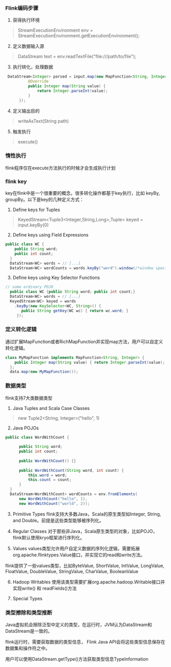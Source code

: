 ### Flink编码步骤
1. 获得执行环境
> StreamExecutionEnvironment env = StreamExecutionEnvironment.getExecutionEnvironment();
2. 定义数据输入源
> DataStream<String> text = env.readTextFile("file:///path/to/file");
3. 执行转化，处理数据
```java
 DataStream<Integer> parsed = input.map(new MapFunction<String, Integer>() {
          @Override
          public Integer map(String value) {
              return Integer.parseInt(value);
          }
      });
```
4. 定义输出目的
> writeAsText(String path)
5. 触发执行
> execute()

### 惰性执行
flink程序仅在execute方法执行的时候才会生成执行计划

### flink key
key在flink中是一个很重要的概念。很多转化操作都基于key执行，比如 keyBy, groupBy。以下是key的几种定义方式：
1. Define keys for Tuples
> KeyedStream<Tuple3<Integer,String,Long>,Tuple> keyed = input.keyBy(0)

2. Define keys using Field Expressions
```java
public class WC {
    public String word;
    public int count;
  }
  DataStream<WC> words = // [...]
  DataStream<WC> wordCounts = words.keyBy("word").window(/*window specification*/);
```

3. Define keys using Key Selector Functions
```java
// some ordinary POJO
  public class WC {public String word; public int count;}
  DataStream<WC> words = // [...]
  KeyedStream<WC> keyed = words
    .keyBy(new KeySelector<WC, String>() {
       public String getKey(WC wc) { return wc.word; }
     });
```

### 定义转化逻辑
通过扩展MapFunction或者RichMapFunction并实现map方法，用户可以自定义转化逻辑。
```java
class MyMapFunction implements MapFunction<String, Integer> {
    public Integer map(String value) { return Integer.parseInt(value); }
  };
  data.map(new MyMapFunction());
```
  
### 数据类型
flink支持7大类数据类型

1. Java Tuples and Scala Case Classes
> new Tuple2<String, Integer>("hello", 1)
2. Java POJOs
```java
public class WordWithCount {
  
      public String word;
      public int count;
  
      public WordWithCount() {}
  
      public WordWithCount(String word, int count) {
          this.word = word;
          this.count = count;
      }
  }
  DataStream<WordWithCount> wordCounts = env.fromElements(
      new WordWithCount("hello", 1),
      new WordWithCount("world", 2));
```

3. Primitive Types
flink支持大多数Java，Scala的原生类型如Integer, String, and Double。前提是这些类型能够被序列化。

4. Regular Classes
对于那些非Java，Scala原生类型的对象，比如POJO，flink默认使用kryo框架进行序列化。

5. Values
values类型允许用户自定义数据的序列化逻辑，需要拓展org.apache.flinktypes.Value接口，并实现它的read和write方法。

flink提供了一些values类型，比如ByteValue, ShortValue, IntValue, LongValue, FloatValue, DoubleValue, StringValue, CharValue, BooleanValue

6. Hadoop Writables
使用该类型需要扩展org.apache.hadoop.Writable接口并实现write() 和 readFields()方法
 
7. Special Types

### 类型擦除和类型推断
Java虚拟机会擦除泛型中定义的类型，在运行时，JVM认为DataStream<String>和DataStream<Long>是一致的。

flink运行时，需要获取数据的类型信息， Flink Java API会将这些类型信息保存在数据集和操作符之中。

用户可以使用DataStream.getType()方法获取类型信息TypeInformation